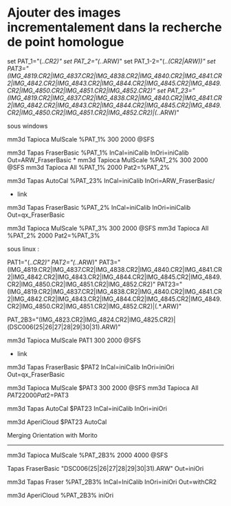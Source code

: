 # Ajouter des images incrementalement dans la recherche de point homologue
set PAT_1="(.*.CR2)"
set PAT_2="(.*.ARW)"
set PAT_1-2="(.*.(CR2|ARW))"
set PAT3="(IMG_4819.CR2|IMG_4837.CR2|IMG_4838.CR2|IMG_4840.CR2|IMG_4841.CR2|IMG_4842.CR2|IMG_4843.CR2|IMG_4844.CR2|IMG_4845.CR2|IMG_4849.CR2|IMG_4850.CR2|IMG_4851.CR2|IMG_4852.CR2)"
set PAT_23="(IMG_4819.CR2|IMG_4837.CR2|IMG_4838.CR2|IMG_4840.CR2|IMG_4841.CR2|IMG_4842.CR2|IMG_4843.CR2|IMG_4844.CR2|IMG_4845.CR2|IMG_4849.CR2|IMG_4850.CR2|IMG_4851.CR2|IMG_4852.CR2)|(.*.ARW)"

sous windows

mm3d Tapioca MulScale %PAT_1% 300 2000 @SFS

mm3d Tapas FraserBasic %PAT_1% InCal=iniCalib InOri=iniCalib Out=ARW_FraserBasic
*
mm3d Tapioca MulScale %PAT_2% 300 2000 @SFS
mm3d Tapioca All %PAT_1% 2000 Pat2=%PAT_2%


mm3d Tapas AutoCal %PAT_23%  InCal=iniCalib InOri=ARW_FraserBasic/


+ link

mm3d Tapas FraserBasic %PAT_2% InCal=iniCalib InOri=iniCalib Out=qx_FraserBasic


mm3d Tapioca MulScale %PAT_3% 300 2000 @SFS
mm3d Tapioca All %PAT_2% 2000 Pat2=%PAT_3%


sous linux :

PAT1="(.*.CR2)"
PAT2="(.*.ARW)"
PAT3="(IMG_4819.CR2|IMG_4837.CR2|IMG_4838.CR2|IMG_4840.CR2|IMG_4841.CR2|IMG_4842.CR2|IMG_4843.CR2|IMG_4844.CR2|IMG_4845.CR2|IMG_4849.CR2|IMG_4850.CR2|IMG_4851.CR2|IMG_4852.CR2)"
PAT23="(IMG_4819.CR2|IMG_4837.CR2|IMG_4838.CR2|IMG_4840.CR2|IMG_4841.CR2|IMG_4842.CR2|IMG_4843.CR2|IMG_4844.CR2|IMG_4845.CR2|IMG_4849.CR2|IMG_4850.CR2|IMG_4851.CR2|IMG_4852.CR2)|(.*.ARW)"

PAT_2B3="(IMG_4823.CR2|IMG_4824.CR2|IMG_4825.CR2)|(DSC006(25|26|27|28|29|30|31).ARW)"


mm3d Tapioca MulScale PAT1 300 2000 @SFS


+ link


mm3d Tapas FraserBasic $PAT2 InCal=iniCalib InOri=iniOri Out=qx_FraserBasic

mm3d Tapioca MulScale $PAT3 300 2000 @SFS
mm3d Tapioca All $PAT2 2000 Pat2=$PAT3

mm3d Tapas AutoCal $PAT23 InCal=iniCalib InOri=iniOri


mm3d AperiCloud $PAT23 AutoCal



Merging Orientation with Morito

---

mm3d Tapioca MulScale %PAT_2B3% 2000 4000 @SFS

Tapas FraserBasic "DSC006(25|26|27|28|29|30|31).ARW" Out=iniOri

mm3d Tapas Fraser %PAT_2B3% InCal=IniCalib InOri=iniOri Out=withCR2


mm3d AperiCloud %PAT_2B3% iniOri
